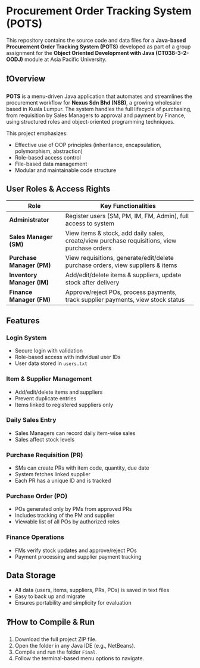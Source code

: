 # Procurement Order Tracking System (POTS)

This repository contains the source code and data files for a **Java-based Procurement Order Tracking System (POTS)** developed as part of a group assignment for the **Object Oriented Development with Java (CT038-3-2-OODJ)** module at Asia Pacific University.

## ❗Overview

**POTS** is a menu-driven Java application that automates and streamlines the procurement workflow for **Nexus Sdn Bhd (NSB)**, a growing wholesaler based in Kuala Lumpur. The system handles the full lifecycle of purchasing, from requisition by Sales Managers to approval and payment by Finance, using structured roles and object-oriented programming techniques.  

This project emphasizes:
- Effective use of OOP principles (inheritance, encapsulation, polymorphism, abstraction)
- Role-based access control
- File-based data management
- Modular and maintainable code structure

## User Roles & Access Rights

| Role | Key Functionalities |
|------|---------------------|
| **Administrator** | Register users (SM, PM, IM, FM, Admin), full access to system |
| **Sales Manager (SM)** | View items & stock, add daily sales, create/view purchase requisitions, view purchase orders |
| **Purchase Manager (PM)** | View requisitions, generate/edit/delete purchase orders, view suppliers & items |
| **Inventory Manager (IM)** | Add/edit/delete items & suppliers, update stock after delivery |
| **Finance Manager (FM)** | Approve/reject POs, process payments, track supplier payments, view stock status |

## Features

### Login System
- Secure login with validation
- Role-based access with individual user IDs
- User data stored in `users.txt`

### Item & Supplier Management
- Add/edit/delete items and suppliers
- Prevent duplicate entries
- Items linked to registered suppliers only

### Daily Sales Entry
- Sales Managers can record daily item-wise sales
- Sales affect stock levels

### Purchase Requisition (PR)
- SMs can create PRs with item code, quantity, due date
- System fetches linked supplier
- Each PR has a unique ID and is tracked

### Purchase Order (PO)
- POs generated only by PMs from approved PRs
- Includes tracking of the PM and supplier
- Viewable list of all POs by authorized roles

### Finance Operations
- FMs verify stock updates and approve/reject POs
- Payment processing and supplier payment tracking

## Data Storage

- All data (users, items, suppliers, PRs, POs) is saved in text files
- Easy to back up and migrate
- Ensures portability and simplicity for evaluation

## ❓How to Compile & Run

1. Download the full project ZIP file.
2. Open the folder in any Java IDE (e.g., NetBeans).
3. Compile and run the folder `Final`.
4. Follow the terminal-based menu options to navigate.


